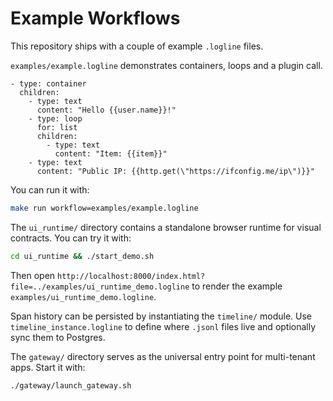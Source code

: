 # Example Workflows

This repository ships with a couple of example `.logline` files.

`examples/example.logline` demonstrates containers, loops and a plugin call.

```
- type: container
  children:
    - type: text
      content: "Hello {{user.name}}!"
    - type: loop
      for: list
      children:
        - type: text
          content: "Item: {{item}}"
    - type: text
      content: "Public IP: {{http.get(\"https://ifconfig.me/ip\")}}"
```

You can run it with:

```bash
make run workflow=examples/example.logline
```
The `ui_runtime/` directory contains a standalone browser runtime for visual contracts. You can try it with:

```bash
cd ui_runtime && ./start_demo.sh
```

Then open `http://localhost:8000/index.html?file=../examples/ui_runtime_demo.logline` to render the example `examples/ui_runtime_demo.logline`.

Span history can be persisted by instantiating the `timeline/` module. Use `timeline_instance.logline` to define where `.jsonl` files live and optionally sync them to Postgres.

The `gateway/` directory serves as the universal entry point for multi-tenant apps. Start it with:

```bash
./gateway/launch_gateway.sh
```
